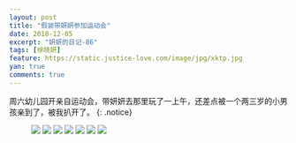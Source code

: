 ```yaml
---
layout: post
title: "假装带妍妍参加运动会"
date: 2018-12-05
excerpt: "妍妍的日记-86"
tags: [徐晓妍]
feature: https://static.justice-love.com/image/jpg/xktp.jpg
yan: true
comments: true
---
```

周六幼儿园开亲自运动会，带妍妍去那里玩了一上午，还差点被一个两三岁的小男孩亲到了，被我扒开了。
{: .notice}
<figure>
    <img src="{{ site.staticUrl }}/yanyan/image/yundonghui6.jpg" />
    <img src="{{ site.staticUrl }}/yanyan/image/yundonghui20.jpg" />
    <img src="{{ site.staticUrl }}/yanyan/image/yundonghui2.jpg" />
    <img src="{{ site.staticUrl }}/yanyan/image/yundonghui5.jpg" />
    <img src="{{ site.staticUrl }}/yanyan/image/yundonghui12.jpg" />
    <img src="{{ site.staticUrl }}/yanyan/image/yundonghui16.jpg" />
    <img src="{{ site.staticUrl }}/yanyan/image/yundonghui17.jpg" />
</figure>
